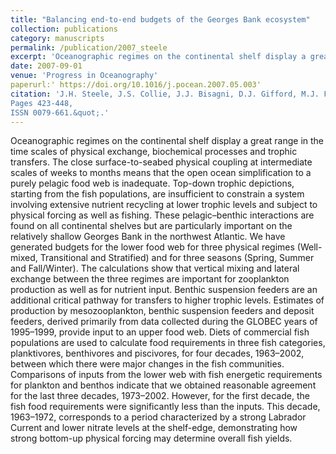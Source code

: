 ```yaml
---
title: "Balancing end-to-end budgets of the Georges Bank ecosystem"
collection: publications
category: manuscripts
permalink: /publication/2007_steele
excerpt: 'Oceanographic regimes on the continental shelf display a great range in the time scales of physical exchange, biochemical processes and trophic transfers. The close surface-to-seabed physical coupling at intermediate scales of weeks to months means that the open ocean ...'
date: 2007-09-01
venue: 'Progress in Oceanography'
paperurl:' https://doi.org/10.1016/j.pocean.2007.05.003'
citation: 'J.H. Steele, J.S. Collie, J.J. Bisagni, D.J. Gifford, M.J. Fogarty, J.S. Link, B.K. Sullivan, M.E. Sieracki, A.R. Beet, D.G. Mountain, E.G. Durbin, D. Palka, W.T. Stockhausen. (2007). <i>Progress in Oceanography</i> &quot;Volume 74, Issue 4,
Pages 423-448,
ISSN 0079-661.&quot;.'
---
```


Oceanographic regimes on the continental shelf display a great range in the time scales of physical exchange, biochemical processes and trophic transfers. The close surface-to-seabed physical coupling at intermediate scales of weeks to months means that the open ocean simplification to a purely pelagic food web is inadequate. Top-down trophic depictions, starting from the fish populations, are insufficient to constrain a system involving extensive nutrient recycling at lower trophic levels and subject to physical forcing as well as fishing. These pelagic–benthic interactions are found on all continental shelves but are particularly important on the relatively shallow Georges Bank in the northwest Atlantic. We have generated budgets for the lower food web for three physical regimes (Well-mixed, Transitional and Stratified) and for three seasons (Spring, Summer and Fall/Winter). The calculations show that vertical mixing and lateral exchange between the three regimes are important for zooplankton production as well as for nutrient input. Benthic suspension feeders are an additional critical pathway for transfers to higher trophic levels. Estimates of production by mesozooplankton, benthic suspension feeders and deposit feeders, derived primarily from data collected during the GLOBEC years of 1995–1999, provide input to an upper food web. Diets of commercial fish populations are used to calculate food requirements in three fish categories, planktivores, benthivores and piscivores, for four decades, 1963–2002, between which there were major changes in the fish communities. Comparisons of inputs from the lower web with fish energetic requirements for plankton and benthos indicate that we obtained reasonable agreement for the last three decades, 1973–2002. However, for the first decade, the fish food requirements were significantly less than the inputs. This decade, 1963–1972, corresponds to a period characterized by a strong Labrador Current and lower nitrate levels at the shelf-edge, demonstrating how strong bottom-up physical forcing may determine overall fish yields.